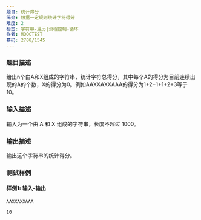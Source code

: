 ```yaml
---
题目: 统计得分
简介: 根据一定规则统计字符得分
难度: 2
标签: 字符串-遍历|流程控制-循环
作者: MOOCTEST
慕码: 2788/1545
---
```


### 题目描述

给出n个由A和X组成的字符串，统计字符总得分，其中每个A的得分为目前连续出现的A的个数，X的得分为0。例如AAXXAXXAAA的得分为1+2+1+1+2+3等于10。

### 输入描述

输入为一个由 A 和 X 组成的字符串，长度不超过 1000。

### 输出描述

输出这个字符串的统计得分。

### 测试样例

#### 样例1: 输入-输出

```
AAXXAXXAAA
```

```
10
```

